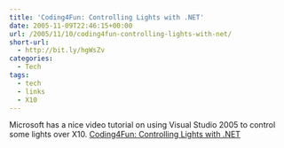 ```yaml
---
title: 'Coding4Fun: Controlling Lights with .NET'
date: 2005-11-09T22:46:15+00:00
url: /2005/11/10/coding4fun-controlling-lights-with-net/
short-url:
  - http://bit.ly/hgWsZv
categories:
  - Tech
tags:
  - tech
  - links
  - X10
---
```

Microsoft has a nice video tutorial on using Visual Studio 2005 to control some lights over X10. <a href="http://msdn.microsoft.com/coding4fun/diy/controlLights/default.aspx">Coding4Fun: Controlling Lights with .NET</a>